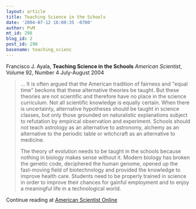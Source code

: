 ```yaml
---
layout: article
title: Teaching Science in the Schools
date: '2004-07-12 16:00:35 -0700'
author: PvM
mt_id: 298
blog_id: 2
post_id: 298
basename: teaching_scienc
---
```

Francisco J. Ayala, **Teaching Science in the Schools**  _American Scientist_, Volume 92, Number 4 July-August 2004 

> ... It is often argued that the American tradition of fairness and "equal time" beckons that these alternative theories be taught. But these theories are not scientific and therefore have no place in the science curriculum. Not all scientific knowledge is equally certain. When there is uncertainty, alternative hypotheses should be taught in science classes, but only those grounded on naturalistic explanations subject to refutation by empirical observation and experiment. Schools should not teach astrology as an alternative to astronomy, alchemy as an alternative to the periodic table or witchcraft as an alternative to medicine.
> 
> The theory of evolution needs to be taught in the schools because nothing in biology makes sense without it. Modern biology has broken the genetic code, deciphered the human genome, opened up the fast-moving field of biotechnology and provided the knowledge to improve health care. Students need to be properly trained in science in order to improve their chances for gainful employment and to enjoy a meaningful life in a technological world.

Continue reading at [American Scientist Online](http://www.americanscientist.org/template/AssetDetail/assetid/33930)
